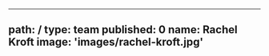 ---
path: /
type: team
published: 0
name: Rachel Kroft
image: 'images/rachel-kroft.jpg'
--------------------------------
